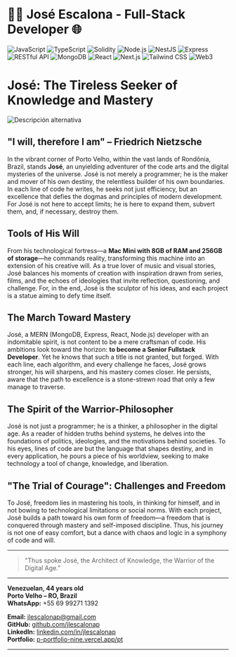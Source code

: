 # 👨‍💻 José Escalona - Full-Stack Developer 🌐

![JavaScript](https://img.shields.io/badge/JavaScript-F7DF1E?logo=javascript&logoColor=black)
![TypeScript](https://img.shields.io/badge/TypeScript-007ACC?logo=typescript&logoColor=white)
![Solidity](https://img.shields.io/badge/Solidity-240f70?logo=solidity&logoColor=white)
![Node.js](https://img.shields.io/badge/Node.js-339933?logo=nodedotjs&logoColor=white)
![NestJS](https://img.shields.io/badge/NestJS-E0234E?logo=nestjs&logoColor=white)
![Express](https://img.shields.io/badge/Express-000000?logo=express&logoColor=white)
![RESTful API](https://img.shields.io/badge/RESTful_API-007EC6?logo=rest&logoColor=white)
![MongoDB](https://img.shields.io/badge/MongoDB-47A248?logo=mongodb&logoColor=white)
![React](https://img.shields.io/badge/React-61DAFB?logo=react&logoColor=black)
![Next.js](https://img.shields.io/badge/Next.js-000000?logo=nextdotjs&logoColor=white)
![Tailwind CSS](https://img.shields.io/badge/Tailwind_CSS-38B2AC?logo=tailwindcss&logoColor=white)
![Web3](https://img.shields.io/badge/Web3-3C3C3D?logo=web3.js&logoColor=white)

# José: The Tireless Seeker of Knowledge and Mastery
![Descripción alternativa](https://i.postimg.cc/W1Nnv4Db/5d5f2bc9-900b-447d-be0e-13dde10a023a.webp)

## "I will, therefore I am" – Friedrich Nietzsche

In the vibrant corner of Porto Velho, within the vast lands of Rondônia, Brazil, stands **José**, an unyielding adventurer of the code arts and the digital mysteries of the universe. José is not merely a programmer; he is the maker and mover of his own destiny, the relentless builder of his own boundaries. In each line of code he writes, he seeks not just efficiency, but an excellence that defies the dogmas and principles of modern development. For José is not here to accept limits; he is here to expand them, subvert them, and, if necessary, destroy them.

## Tools of His Will

From his technological fortress—a **Mac Mini with 8GB of RAM and 256GB of storage**—he commands reality, transforming this machine into an extension of his creative will. As a true lover of music and visual stories, José balances his moments of creation with inspiration drawn from series, films, and the echoes of ideologies that invite reflection, questioning, and challenge. For, in the end, José is the sculptor of his ideas, and each project is a statue aiming to defy time itself.

## The March Toward Mastery

José, a MERN (MongoDB, Express, React, Node.js) developer with an indomitable spirit, is not content to be a mere craftsman of code. His ambitions look toward the horizon: **to become a Senior Fullstack Developer**. Yet he knows that such a title is not granted, but forged. With each line, each algorithm, and every challenge he faces, José grows stronger, his will sharpens, and his mastery comes closer. He persists, aware that the path to excellence is a stone-strewn road that only a few manage to traverse.

## The Spirit of the Warrior-Philosopher

José is not just a programmer; he is a thinker, a philosopher in the digital age. As a reader of hidden truths behind systems, he delves into the foundations of politics, ideologies, and the motivations behind societies. To his eyes, lines of code are but the language that shapes destiny, and in every application, he pours a piece of his worldview, seeking to make technology a tool of change, knowledge, and liberation.

## "The Trial of Courage": Challenges and Freedom

To José, freedom lies in mastering his tools, in thinking for himself, and in not bowing to technological limitations or social norms. With each project, José builds a path toward his own form of freedom—a freedom that is conquered through mastery and self-imposed discipline. Thus, his journey is not one of easy comfort, but a dance with chaos and logic in a symphony of code and will.

---

> "Thus spoke José, the Architect of Knowledge, the Warrior of the Digital Age."

---


**Venezuelan, 44 years old**  
**Porto Velho – RO, Brazil**  
**WhatsApp:** +55 69 99271 1392

**Email:** [jlescalonap@gmail.com](mailto:jlescalonap@gmail.com)  
**GitHub:** [github.com/jlescalonap](https://github.com/jlescalonap)  
**LinkedIn:** [linkedin.com/in/jlescalonap](https://www.linkedin.com/in/jlescalonap/)  
**Portfolio:** [p-portfolio-nine.vercel.app/pt](https://p-portfolio-nine.vercel.app/pt)

---

